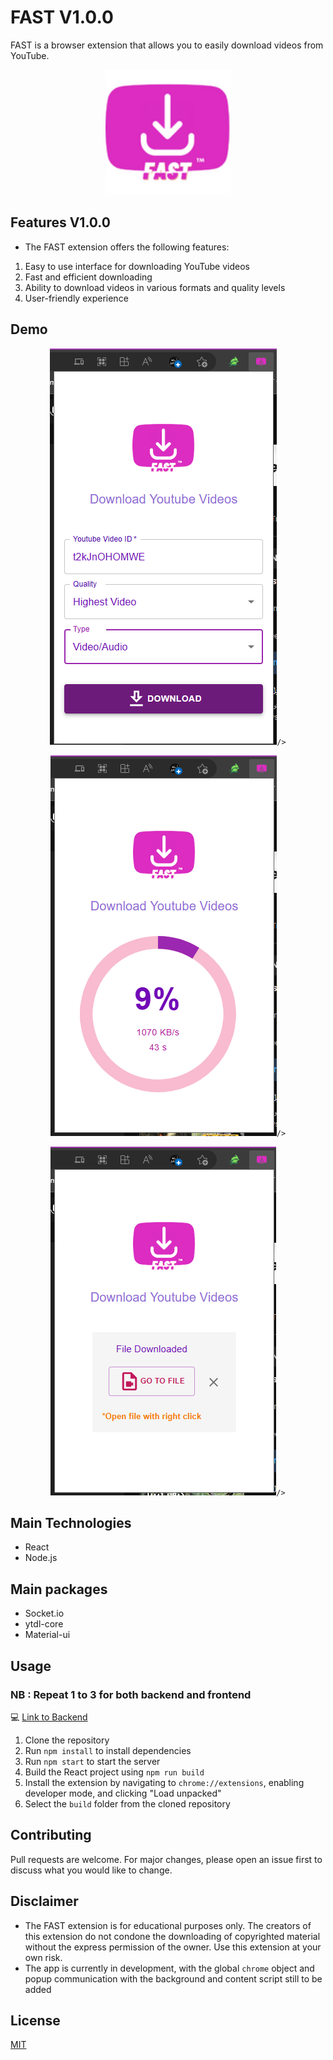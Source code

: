 # FAST  V1.0.0

FAST is a browser extension that allows you to easily download videos from YouTube.

<p
 align="center"
>
    <img
    src="./github/downloader.png"
    alt="logo"
    width="200"
    height="200"
    />
</p>

## Features V1.0.0

- The FAST extension offers the following features:

1. Easy to use interface for downloading YouTube videos
2. Fast and efficient downloading
3. Ability to download videos in various formats and quality levels
4. User-friendly experience



## Demo

<p
 align="center"
>
    <img
    src="./github/demo1.png"
    alt="logo"

    />
</p>

<p
 align="center"
>
    <img
    src="./github/demo2.png"
    alt="logo"

    />
</p>

<p
 align="center"
>
    <img
    src="./github/demo3.png"
    alt="logo"

    />
</p>

## Main Technologies

- React
- Node.js

## Main packages

- Socket.io
- ytdl-core
- Material-ui

## Usage

### NB : Repeat 1 to 3 for both backend and frontend

💻 [Link to Backend](https://github.com/abderox/FAST-SERVER)

1. Clone the repository
2. Run `npm install` to install dependencies
3. Run `npm start` to start the server
4. Build the React project using `npm run build`
5. Install the extension by navigating to `chrome://extensions`, enabling developer mode, and clicking "Load unpacked"
6. Select the `build` folder from the cloned repository

## Contributing

Pull requests are welcome. For major changes, please open an issue first to discuss what you would like to change.

## Disclaimer

- The FAST extension is for educational purposes only. The creators of this extension do not condone the downloading of copyrighted material without the express permission of the owner. Use this extension at your own risk.
- The app is currently in development, with the global `chrome` object and popup communication with the background and content script still to be added

## License

[MIT](https://choosealicense.com/licenses/mit/)
